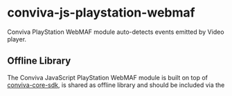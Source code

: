 # conviva-js-playstation-webmaf
Conviva PlayStation WebMAF module auto-detects events emitted by Video player.

## Offline Library
The Conviva JavaScript PlayStation WebMAF module is built on top of <a href="https://github.com/Conviva/conviva-js-coresdk">conviva-core-sdk</a>, is shared as offline library and should be included via the <script> tag in the application.

``` 
<script type="text/javascript" src="<PATH>/conviva-core-sdk.js"></script>
<script type="text/javascript" src="<PATH>/conviva-webmaf-module.js"></script>
```

## Note:
* Refer https://community.conviva.com/ for integration guidelines.